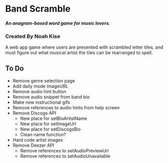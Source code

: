 # Band Scramble
#### *An anagram-based word game for music lovers.*

### Created By Noah Kise

A web app game where users are presented with scrambled letter tiles, and must figure out what musical artist the tiles can be rearranged to spell.

## To Do
* Remove genre selection page
* Add daily mode imageURL
* Remove audio hint button
* Remove audio snippet from band bio
* Make new instructional gifs
* Remove references to audio hints from help screen
* Remove Discogs API
    * New place for setBioArtistName
    * New place for setImageUrl
    * New place for setDiscogsBio
    * Clean name function?
* Hard code artist images
* Remove Deezer API
    * Remove references to setAudioPreviewUrl
    * Remove references to setAudioUnavailable